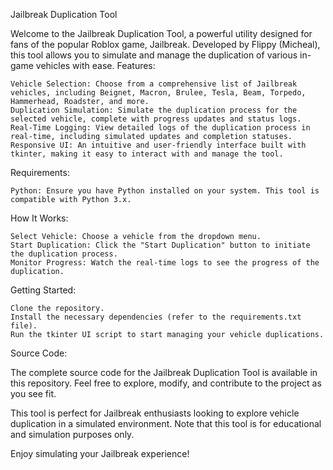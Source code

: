 Jailbreak Duplication Tool

Welcome to the Jailbreak Duplication Tool, a powerful utility designed for fans of the popular Roblox game, Jailbreak. Developed by Flippy (Micheal), this tool allows you to simulate and manage the duplication of various in-game vehicles with ease.
Features:

    Vehicle Selection: Choose from a comprehensive list of Jailbreak vehicles, including Beignet, Macron, Brulee, Tesla, Beam, Torpedo, Hammerhead, Roadster, and more.
    Duplication Simulation: Simulate the duplication process for the selected vehicle, complete with progress updates and status logs.
    Real-Time Logging: View detailed logs of the duplication process in real-time, including simulated updates and completion statuses.
    Responsive UI: An intuitive and user-friendly interface built with tkinter, making it easy to interact with and manage the tool.

Requirements:

    Python: Ensure you have Python installed on your system. This tool is compatible with Python 3.x.

How It Works:

    Select Vehicle: Choose a vehicle from the dropdown menu.
    Start Duplication: Click the "Start Duplication" button to initiate the duplication process.
    Monitor Progress: Watch the real-time logs to see the progress of the duplication.

Getting Started:

    Clone the repository.
    Install the necessary dependencies (refer to the requirements.txt file).
    Run the tkinter UI script to start managing your vehicle duplications.

Source Code:

The complete source code for the Jailbreak Duplication Tool is available in this repository. Feel free to explore, modify, and contribute to the project as you see fit.

This tool is perfect for Jailbreak enthusiasts looking to explore vehicle duplication in a simulated environment. Note that this tool is for educational and simulation purposes only.

Enjoy simulating your Jailbreak experience!
